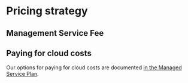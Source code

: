 # Pricing strategy

## Management Service Fee



## Paying for cloud costs

Our options for paying for cloud costs are documented [in the Managed Service Plan](https://docs.google.com/document/d/1Ka7tgJe7HR8EmS_MMakrYztgfkJT_iFksPsWHdQBqhM/edit#heading=h.psalop1qciz3).
